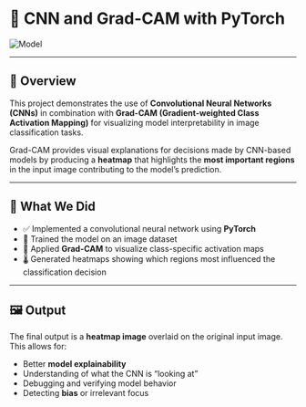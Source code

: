 # 🧠 CNN and Grad-CAM with PyTorch

![Model](img/download.png)

---

## 📌 Overview

This project demonstrates the use of **Convolutional Neural Networks (CNNs)** in combination with **Grad-CAM (Gradient-weighted Class Activation Mapping)** for visualizing model interpretability in image classification tasks.

Grad-CAM provides visual explanations for decisions made by CNN-based models by producing a **heatmap** that highlights the **most important regions** in the input image contributing to the model’s prediction.

---

## 🔧 What We Did

- ✅ Implemented a convolutional neural network using **PyTorch**
- 🧪 Trained the model on an image dataset
- 🧠 Applied **Grad-CAM** to visualize class-specific activation maps
- 🌡️ Generated heatmaps showing which regions most influenced the classification decision

---

## 🖼️ Output

The final output is a **heatmap image** overlaid on the original input image. This allows for:

- Better **model explainability**
- Understanding of what the CNN is “looking at”
- Debugging and verifying model behavior
- Detecting **bias** or irrelevant focus
